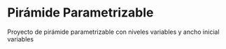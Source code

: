 # Pirámide Parametrizable

Proyecto de pirámide parametrizable con niveles variables y ancho inicial variables

